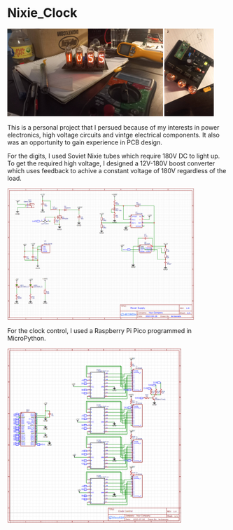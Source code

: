 # Nixie_Clock  

<img src="./images/nixie clock.jpg" height="200"  /> <img src="./images/nixie board.jpg" height="200"  />
  
This is a personal project that I persued because of my interests in power electronics, high voltage circuits and vintge electrical components. It also was an opportunity to gain experience in PCB design.

For the digits, I used Soviet Nixie tubes which require 180V DC to light up.  
To get the required high voltage, I designed a 12V-180V boost converter which uses feedback to achive a constant voltage of 180V regardless of the load.

<img src="./images/Picture4.png" height="300"  />

For the clock control, I used a Raspberry Pi Pico programmed in MicroPython.  

<img src="./images/Picture5.png" height="400"  />
